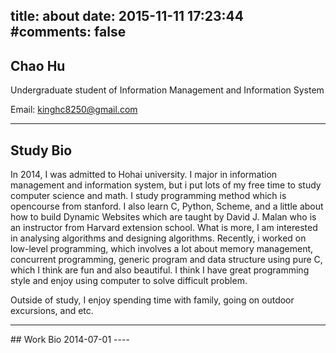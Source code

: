 title: about
date: 2015-11-11 17:23:44
#comments: false
---

## Chao Hu
Undergraduate student of Information Management and Information System

Email:  kinghc8250@gmail.com

<hr></hr>

## Study Bio
  In 2014, I was admitted to Hohai university. I major in information management and information system, but i put lots of my free time to study computer science and math. I study programming method which is opencourse from stanford. I also learn C, Python, Scheme, and a little about how to build Dynamic Websites which are taught by David J. Malan who is an instructor from Harvard extension school. What is more, I am interested in analysing algorithms and  designing algorithms. Recently, i worked on low-level programming, which involves a lot about memory management, concurrent programming, generic program and data structure using pure C, which I think are fun and also beautiful. I think I have great programming style and enjoy using computer to solve difficult problem.


Outside of study, I enjoy spending time with family, going on outdoor excursions, and etc.


<hr></hr>
## Work Bio
 2014-07-01 ----
